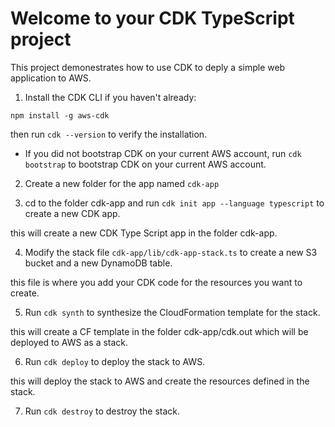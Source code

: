 # Welcome to your CDK TypeScript project

This project demonestrates how to use CDK to deply a simple web application to AWS.

1. Install the CDK CLI if you haven't already:

`npm install -g aws-cdk`

then run `cdk --version` to verify the installation.

- If you did not bootstrap CDK on your current AWS account, run `cdk bootstrap` to bootstrap CDK on your current AWS account.

2. Create a new folder for the app named `cdk-app`

3. cd to the folder cdk-app and run `cdk init app --language typescript` to create a new CDK app.

this will create a new CDK Type Script app in the folder cdk-app.

4. Modify the stack file `cdk-app/lib/cdk-app-stack.ts` to create a new S3 bucket and a new DynamoDB table.

this file is where you add your CDK code for the resources you want to create.

5. Run `cdk synth` to synthesize the CloudFormation template for the stack.

this will create a CF template in the folder cdk-app/cdk.out which will be deployed to AWS as a stack.

6. Run `cdk deploy` to deploy the stack to AWS.

this will deploy the stack to AWS and create the resources defined in the stack.

7. Run `cdk destroy` to destroy the stack.